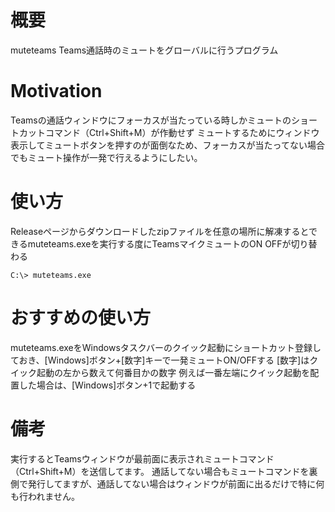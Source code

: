 # 概要
muteteams
Teams通話時のミュートをグローバルに行うプログラム

# Motivation
Teamsの通話ウィンドウにフォーカスが当たっている時しかミュートのショートカットコマンド（Ctrl+Shift+M）が作動せず
ミュートするためにウィンドウ表示してミュートボタンを押すのが面倒なため、フォーカスが当たってない場合でもミュート操作が一発で行えるようにしたい。

# 使い方
Releaseページからダウンロードしたzipファイルを任意の場所に解凍するとできるmuteteams.exeを実行する度にTeamsマイクミュートのON OFFが切り替わる
```
C:\> muteteams.exe
```

# おすすめの使い方
muteteams.exeをWindowsタスクバーのクイック起動にショートカット登録しておき、[Windows]ボタン+[数字]キーで一発ミュートON/OFFする
[数字]はクイック起動の左から数えて何番目かの数字
例えば一番左端にクイック起動を配置した場合は、[Windows]ボタン+1で起動する

# 備考
実行するとTeamsウィンドウが最前面に表示されミュートコマンド（Ctrl+Shift+M）を送信してます。
通話してない場合もミュートコマンドを裏側で発行してますが、通話してない場合はウィンドウが前面に出るだけで特に何も行われません。
